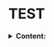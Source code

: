 # TEST

<details><summary><b>Сontent:</b></summary>
    
<p align="left">
  
## in the Program folder is the program code
  
## the Schematic folder contains a block diagram
</p>

<details><summary><b>Mission:</b></summary>
    
<p align="left">
  
### Write a program that forms an array of strings that are less than or equal to 3 characters long from an existing array of strings. The initial array can be entered from the keyboard or set at the start of the algorithm. It is not recommended to use collections, it is better to use only arrays
</p>

<details><summary><b>Description of the solution algorithm:</b></summary>
    
<p align="left">
  
### First we clear the console, then we specify the length of the two arrays then we declare two arrays: the original one and the second one of the same length. Then we specify a method by which we fill the first array with values that the user enters alternately for each cell in the array. Then specify a method to output the initial array to the console. Then we specify the method that checks the loop to make sure the cell value is equal to the number of characters ( <=3 ). If yes, then we put the first array element into the second array element count. The variable count works as a cell number of the second array to alternately put from the first array to the second. After assignment, the variable count is incremented by 1 and returns to the for loop, in which i is incremented by 1. And so it is checked to the end.
</p>
